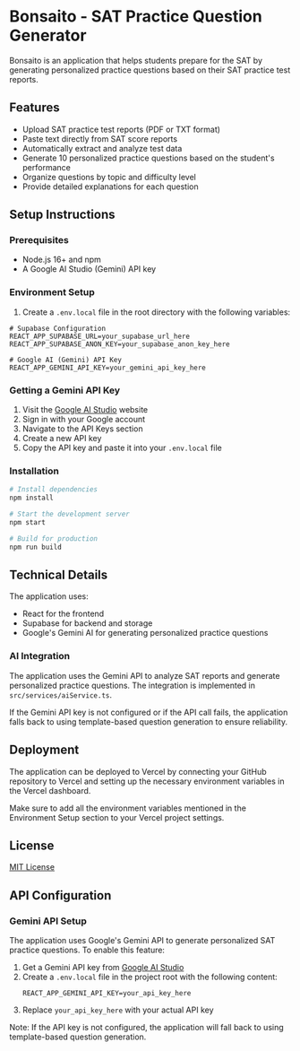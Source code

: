 # Bonsaito - SAT Practice Question Generator

Bonsaito is an application that helps students prepare for the SAT by generating personalized practice questions based on their SAT practice test reports.

## Features

- Upload SAT practice test reports (PDF or TXT format)
- Paste text directly from SAT score reports
- Automatically extract and analyze test data
- Generate 10 personalized practice questions based on the student's performance
- Organize questions by topic and difficulty level
- Provide detailed explanations for each question

## Setup Instructions

### Prerequisites

- Node.js 16+ and npm
- A Google AI Studio (Gemini) API key

### Environment Setup

1. Create a `.env.local` file in the root directory with the following variables:

```
# Supabase Configuration
REACT_APP_SUPABASE_URL=your_supabase_url_here
REACT_APP_SUPABASE_ANON_KEY=your_supabase_anon_key_here

# Google AI (Gemini) API Key
REACT_APP_GEMINI_API_KEY=your_gemini_api_key_here
```

### Getting a Gemini API Key

1. Visit the [Google AI Studio](https://ai.google.dev/) website
2. Sign in with your Google account
3. Navigate to the API Keys section
4. Create a new API key
5. Copy the API key and paste it into your `.env.local` file

### Installation

```bash
# Install dependencies
npm install

# Start the development server
npm start

# Build for production
npm run build
```

## Technical Details

The application uses:

- React for the frontend
- Supabase for backend and storage
- Google's Gemini AI for generating personalized practice questions

### AI Integration

The application uses the Gemini API to analyze SAT reports and generate personalized practice questions. The integration is implemented in `src/services/aiService.ts`.

If the Gemini API key is not configured or if the API call fails, the application falls back to using template-based question generation to ensure reliability.

## Deployment

The application can be deployed to Vercel by connecting your GitHub repository to Vercel and setting up the necessary environment variables in the Vercel dashboard.

Make sure to add all the environment variables mentioned in the Environment Setup section to your Vercel project settings.

## License

[MIT License](LICENSE)

## API Configuration

### Gemini API Setup

The application uses Google's Gemini API to generate personalized SAT practice questions. To enable this feature:

1. Get a Gemini API key from [Google AI Studio](https://makersuite.google.com/app/apikey)
2. Create a `.env.local` file in the project root with the following content:
   ```
   REACT_APP_GEMINI_API_KEY=your_api_key_here
   ```
3. Replace `your_api_key_here` with your actual API key

Note: If the API key is not configured, the application will fall back to using template-based question generation. 